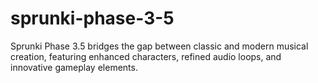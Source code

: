 # sprunki-phase-3-5
Sprunki Phase 3.5 bridges the gap between classic and modern musical creation, featuring enhanced characters, refined audio loops, and innovative gameplay elements.
